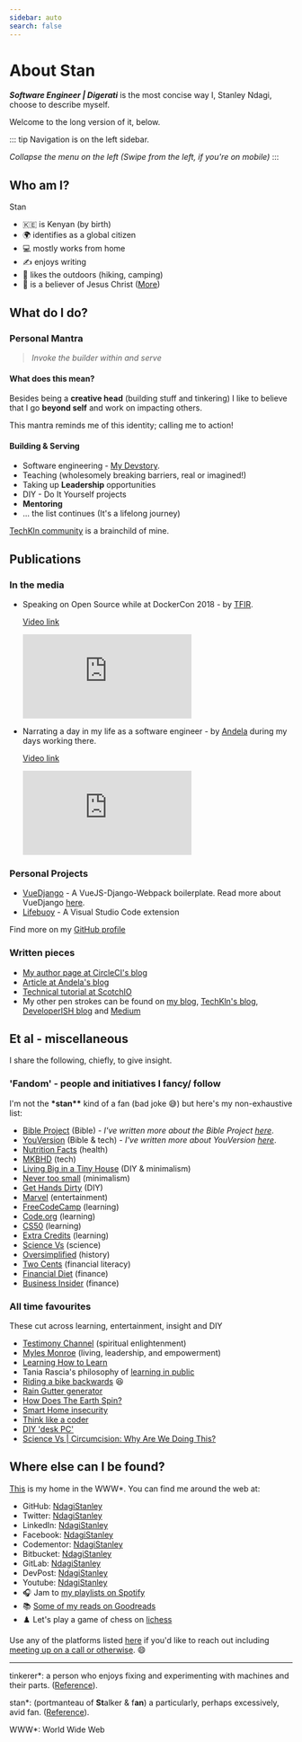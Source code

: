```yaml
---
sidebar: auto
search: false
---
```


# About Stan

**_Software Engineer | Digerati_** is the most concise way I, Stanley Ndagi, choose to describe myself.

Welcome to the long version of it, below.

::: tip
Navigation is on the left sidebar.

_Collapse the menu on the left (Swipe from the left, if you're on mobile)_
:::

## Who am I?

Stan

- :kenya: is Kenyan (by birth)
- :earth_africa: identifies as a global citizen
- :computer: mostly works from home
- :writing_hand: enjoys writing
- :hiking_boot: likes the outdoors (hiking, camping)
- :pray: is a believer of Jesus Christ ([More][kingdombiz])

## What do I do?

### Personal Mantra

> _Invoke the builder within and serve_

#### What does this mean?

Besides being a **creative head** (building stuff and tinkering) I like to believe that I go **beyond self** and work on impacting others.

This mantra reminds me of this identity; calling me to action!

#### Building & Serving

- Software engineering - [My Devstory][devstory].
- Teaching (wholesomely breaking barriers, real or imagined!)
- Taking up **Leadership** opportunities
- DIY - Do It Yourself projects
- **Mentoring**
- ... the list continues (It's a lifelong journey)

[TechKln community][tk] is a brainchild of mine.

## Publications

### In the media

- Speaking on Open Source while at DockerCon 2018 - by [TFIR][tfir].

  [Video link][tfir-video]
  <iframe
      src="https://www.youtube.com/embed/OSYMXCVCdXk"
      frameborder="0"
      allow="autoplay; encrypted-media"
      allowfullscreen
  >
  </iframe>

- Narrating a day in my life as a software engineer - by [Andela][andela] during my days working there.

  [Video link][andela-video]
  <iframe
      src="https://www.youtube.com/embed/ulQt9BBTfFU"
      frameborder="0"
      allow="autoplay; encrypted-media"
      allowfullscreen
  >
  </iframe>

### Personal Projects

- [VueDjango][vuedj] - A VueJS-Django-Webpack boilerplate. Read more about VueDjango [here][blog/vuedjango].
- [Lifebuoy][lifebuoy] - A Visual Studio Code extension

Find more on my [GitHub profile][code]

### Written pieces

- [My author page at CircleCI's blog][circleci-blog]
- [Article at Andela's blog][andela-blog]
- [Technical tutorial at ScotchIO][scotchio]
- My other pen strokes can be found on [my blog][my-blog], [TechKln's blog][tk-blog], [DeveloperISH blog][devish-blog] and [Medium][medium]

## Et al - miscellaneous

I share the following, chiefly, to give insight.

### 'Fandom' - people and initiatives I fancy/ follow

I'm not the **\*stan\*\*** kind of a fan (bad joke :sweat_smile:) but here's my non-exhaustive list:

- [Bible Project](https://bibleproject.com/) (Bible) - _I've written more about the Bible Project [here][kb-bibleproject]_.
- [YouVersion](https://www.youversion.com/) (Bible & tech) - _I've written more about YouVersion [here][kb-youversion]_.
- [Nutrition Facts](https://nutritionfacts.org/) (health)
- [MKBHD](https://www.youtube.com/user/marquesbrownlee) (tech)
- [Living Big in a Tiny House](https://www.youtube.com/user/livingbigtinyhouse) (DIY & minimalism)
- [Never too small](https://www.youtube.com/channel/UC_zQ777U6YTyatP3P1wi3xw) (minimalism)
- [Get Hands Dirty](https://www.gethandsdirty.com/) (DIY)
- [Marvel](https://www.youtube.com/user/MARVEL) (entertainment)
- [FreeCodeCamp](https://www.freecodecamp.org/) (learning)
- [Code.org](https://code.org/) (learning)
- [CS50](https://twitter.com/cs50) (learning)
- [Extra Credits](https://www.youtube.com/user/ExtraCreditz/playlists) (learning)
- [Science Vs](https://gimletmedia.com/shows/science-vs) (science)
- [Oversimplified](https://www.youtube.com/channel/UCNIuvl7V8zACPpTmmNIqP2A) (history)
- [Two Cents](https://www.youtube.com/channel/UCL8w_A8p8P1HWI3k6PR5Z6w) (financial literacy)
- [Financial Diet](https://www.youtube.com/channel/UCSPYNpQ2fHv9HJ-q6MIMaPw) (finance)
- [Business Insider](https://www.youtube.com/user/businessinsider) (finance)

### All time favourites

These cut across learning, entertainment, insight and DIY

- [Testimony Channel](https://www.youtube.com/c/TESTIMONYCHANNEL) (spiritual enlightenment)
- [Myles Monroe](https://www.munroeglobal.com/) (living, leadership, and empowerment)
- [Learning How to Learn](https://youtu.be/vd2dtkMINIw)
- Tania Rascia's philosophy of [learning in public](https://www.taniarascia.com/learn/)
- [Riding a bike backwards](https://youtu.be/MFzDaBzBlL0) :laughing:
- [Rain Gutter generator](https://www.youtube.com/playlist?list=PLRgXwFLxal8J5oSN2hKqeNi5GX-Lkasa6)
- [How Does The Earth Spin?](https://youtu.be/9zso7ChaQXQ)
- [Smart Home insecurity](https://youtu.be/ozIKwGt38LQ)
- [Think like a coder](https://www.youtube.com/playlist?list=PLJicmE8fK0EgogMqDYMgcADT1j5b911or)
- [DIY 'desk PC'](https://youtu.be/QaoFh1DH51U)
- [Science Vs | Circumcision: Why Are We Doing This?](https://gimletmedia.com/shows/science-vs/dvhe5l/circumcision-why-are-we-doing-this)

## Where else can I be found?

[This][home] is my home in the WWW\*. You can find me around the web at:

- GitHub: [NdagiStanley][gh]
- Twitter: [NdagiStanley][twitter]
- LinkedIn: [NdagiStanley][ln]
- Facebook: [NdagiStanley][fb]
- Codementor: [NdagiStanley][codementor]
- Bitbucket: [NdagiStanley][bb]
- GitLab: [NdagiStanley][gl]
- DevPost: [NdagiStanley][devpost]
- Youtube: [NdagiStanley][youtube-channel]
- :headphones: Jam to [my playlists on Spotify][spotify]
- :books: [Some of my reads on Goodreads][goodreads]
- :chess_pawn: Let's play a game of chess on [lichess][lichess]

Use any of the platforms listed [here][chat] if you'd like to reach out including [meeting up on a call or otherwise][meet]. :smile:

---

tinkerer\*: a person who enjoys fixing and experimenting with machines and their parts. ([Reference][tinkerer]).

stan\*: (portmanteau of **St**alker & f**an**) a particularly, perhaps excessively, avid fan. ([Reference][stan]).

WWW\*: World Wide Web

[kingdombiz]: /kingdombiz
[devstory]: https://md.engineer/devstory
[tk]: https://techkln.org
[tfir]: https://www.tfir.io
[andela]: https://andela.com
[vuedj]: https://github.com/NdagiStanley/vue-django
[lifebuoy]: https://marketplace.visualstudio.com/items?itemName=NdagiStanley.lifebuoy
[blog/vuedjango]: /blog/vue-django
[code]: https://github.com/NdagiStanley#code-tech

<!-- Videos -->

[andela-video]: https://youtu.be/ulQt9BBTfFU
[tfir-video]: https://youtu.be/OSYMXCVCdXk

<!-- Publications -->

[circleci-blog]: https://circleci.com/blog/author/stanley-ndagi
[andela-blog]: https://andela.com/insights/building-future-data-enigma
[scotchio]: https://web.archive.org/web/20211229200104/https://scotch.io/bar-talk/build-an-app-with-vuejs-and-django-part-one
[my-blog]: https://blog.md.engineer/
[tk-blog]: https://blog.techkln.org/
[devish-blog]: https://blog.developerish.org/
[medium]: https://medium.com/@NdagiStanley

<!-- Others -->

[kb-youversion]: https://bit.ly/KB-youversion
[kb-bibleproject]: https://bit.ly/KB-bibleproject

<!-- Socials -->

[home]: /
[twitter]: https://twitter.com/NdagiStanley
[gh]: https://github.com/NdagiStanley
[ln]: https://www.linkedin.com/in/ndagistanley
[fb]: https://facebook.com/NdagiStanley
[codementor]: https://www.codementor.io/@ndagistanley
[bb]: https://bitbucket.com/stanmd
[gl]: https://gitlab.com/NdagiStanley
[devpost]: https://devpost.com/ndagistanley
[youtube-channel]: https://youtube.com/c/ndagistanley
[spotify]: https://open.spotify.com/user/stan_md
[goodreads]: https://www.goodreads.com/ndagistanley
[lichess]: https://lichess.org/@/stanmd

<!-- Contact -->

[chat]: /chat
[meet]: https://md.engineer/meet

<!-- Reference -->

[tinkerer]: https://www.vocabulary.com/dictionary/tinkerer
[stan]: https://en.wikipedia.org/wiki/Fan_(person)#"Stan"_fans

<!-- TODO -->
<!-- Update blog posts to include all content (consolidated) and canonical links -->
<!-- Bring all content here to leverage - Edit on GitHub -->
<!-- Decide whether the projects' links are headed for code subdomain, to GitHub or to hosting -->
